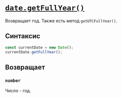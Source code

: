# [`date.getFullYear()`](../index.md)

Возвращает год. Также есть метод `getUTCFullYear()`.

## Синтаксис

```js
const currentDate = new Date();
currentDate.getFullYear();
```

## Возвращает

### `number`

Число - год.
